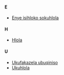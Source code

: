 #### E

- [Enye isihloko sokuhlola](/zu/topic/test)

#### H

- [Hlola](/zu/topic/test_hlola)

#### U

- [Ukufakazela ubuqiniso](/zu/topic/test_ukufakazela-ubuqiniso)
- [Ukuhlola](/zu/topic/test_ukuhlola)